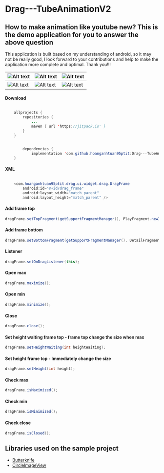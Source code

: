 # Drag---TubeAnimationV2

## How to make animation like youtube new? This is the demo application for you to answer the above question


This application is built based on my understanding of android, so it may not be really good, I look forward to your contributions and help to make the application more complete and optimal. Thank you!!!

![Alt text](output/ezgif.com-video-to-gif.gif) | ![Alt text](output/Screenshot_20190417-173713.png)  | ![Alt text](output/Screenshot_20190417-173738.png) 
--- | --- | --- 
![Alt text](output/Screenshot_20190417-173732.png) | ![Alt text](output/Screenshot_20190417-173744.png)  | ![Alt text](output/Screenshot_20190417-173721.png) 

#### Download

```java

	allprojects {
		repositories {
			...
			maven { url 'https://jitpack.io' }
		}
	}
    
    
    	dependencies {
	        implementation 'com.github.hoanganhtuan95ptit:Drag---TubeAnimationV2:1.0.0'
	}
```


#### XML

```java

    <com.hoanganhtuan95ptit.drag.ui.widget.drag.DragFrame
        android:id="@+id/drag_frame"
        android:layout_width="match_parent"
        android:layout_height="match_parent" />
```

#### Add frame top
```java
dragFrame.setTopFragment(getSupportFragmentManager(), PlayFragment.newInstance());
```

#### Add frame bottom
```java
dragFrame.setBottomFragment(getSupportFragmentManager(), DetailFragment.newInstance());
```

#### Listener
```java
dragFrame.setOnDragListener(this);
```

#### Open max
```java
dragFrame.maximize();
```

#### Open min
```java
dragFrame.minimize();
```

#### Close
```java
dragFrame.close();
```

#### Set height waiting frame top - frame top change the size when max
```java
dragFrame.setHeightWaiting(int heightWaiting);
```

#### Set height frame top - Immediately change the size
```java
dragFrame.setHeight(int height);
```

#### Check max
```java
dragFrame.isMaximized();
```

#### Check min
```java
dragFrame.isMinimized();
```

#### Check close
```java
dragFrame.isClosed();
```




## Libraries used on the sample project

* [Butterknife](https://github.com/JakeWharton/butterknife) 
* [CircleImageView](https://github.com/hdodenhof/CircleImageView)
